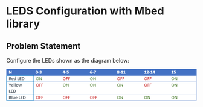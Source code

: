 # LEDS Configuration with Mbed library

## Problem Statement

Configure the LEDs shown as the diagram below:

![LEDs Diagram](https://github.com/Kai-Heng/Mbed-LEDS/blob/main/arm_3sv2_01.png)
